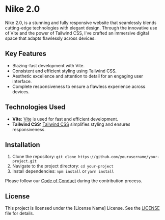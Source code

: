 # Nike 2.0

Nike 2.0, is a stunning and fully responsive website that seamlessly blends cutting-edge technologies with elegant design. Through the innovative use of Vite and the power of Tailwind CSS, I've crafted an immersive digital space that adapts flawlessly across devices.

## Key Features

- Blazing-fast development with Vite.
- Consistent and efficient styling using Tailwind CSS.
- Aesthetic excellence and attention to detail for an engaging user interface.
- Complete responsiveness to ensure a flawless experience across devices.


## Technologies Used

- **Vite:** [Vite](https://vitejs.dev/) is used for fast and efficient development.
- **Tailwind CSS:** [Tailwind CSS](https://tailwindcss.com/) simplifies styling and ensures responsiveness.


## Installation

1. Clone the repository: `git clone https://github.com/yourusername/your-project.git`
2. Navigate to the project directory: `cd your-project`
3. Install dependencies: `npm install` or `yarn install`

Please follow our [Code of Conduct](CODE_OF_CONDUCT.md) during the contribution process.

## License

This project is licensed under the [License Name] License. See the [LICENSE](LICENSE) file for details.

